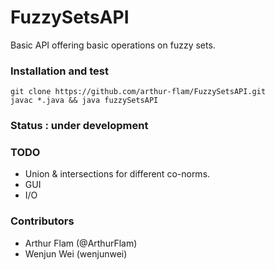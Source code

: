 FuzzySetsAPI
============

Basic API offering basic operations on fuzzy sets.

### Installation and test
```
git clone https://github.com/arthur-flam/FuzzySetsAPI.git
javac *.java && java fuzzySetsAPI
```

### Status : under development

### TODO
- Union & intersections for different co-norms.
- GUI
- I/O

### Contributors
- Arthur Flam (@ArthurFlam)
- Wenjun Wei (wenjunwei)

